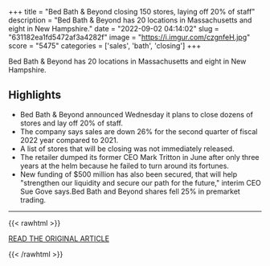 +++
title = "Bed Bath &amp; Beyond closing 150 stores, laying off 20% of staff"
description = "Bed Bath & Beyond has 20 locations in Massachusetts and eight in New Hampshire."
date = "2022-09-02 04:14:02"
slug = "631182ea1fd5472af3a4282f"
image = "https://i.imgur.com/czgnfeH.jpg"
score = "5475"
categories = ['sales', 'bath', 'closing']
+++

Bed Bath & Beyond has 20 locations in Massachusetts and eight in New Hampshire.

## Highlights

- Bed Bath & Beyond announced Wednesday it plans to close dozens of stores and lay off 20% of staff.
- The company says sales are down 26% for the second quarter of fiscal 2022 year compared to 2021.
- A list of stores that will be closing was not immediately released.
- The retailer dumped its former CEO Mark Tritton in June after only three years at the helm because he failed to turn around its fortunes.
- New funding of $500 million has also been secured, that will help "strengthen our liquidity and secure our path for the future," interim CEO Sue Gove says.Bed Bath and Beyond shares fell 25% in premarket trading.

---

{{< rawhtml >}}
  <p class="article-category">
    <a target="_blank" href="https://www.cbsnews.com/boston/news/bed-bath-beyond-closing-stores-layoffs/">READ THE ORIGINAL ARTICLE</a>
  </p>
{{< /rawhtml >}}
